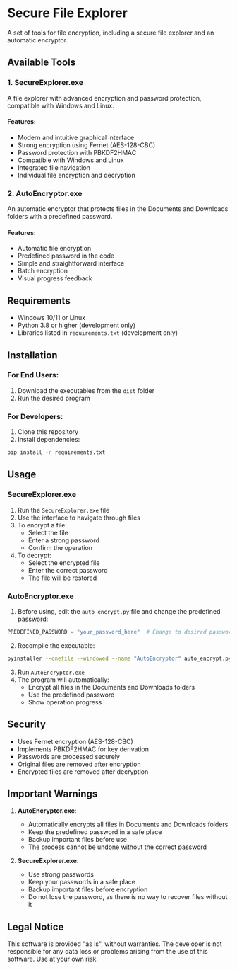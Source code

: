 # Secure File Explorer

A set of tools for file encryption, including a secure file explorer and an automatic encryptor.

## Available Tools

### 1. SecureExplorer.exe
A file explorer with advanced encryption and password protection, compatible with Windows and Linux.

#### Features:
- Modern and intuitive graphical interface
- Strong encryption using Fernet (AES-128-CBC)
- Password protection with PBKDF2HMAC
- Compatible with Windows and Linux
- Integrated file navigation
- Individual file encryption and decryption

### 2. AutoEncryptor.exe
An automatic encryptor that protects files in the Documents and Downloads folders with a predefined password.

#### Features:
- Automatic file encryption
- Predefined password in the code
- Simple and straightforward interface
- Batch encryption
- Visual progress feedback

## Requirements

- Windows 10/11 or Linux
- Python 3.8 or higher (development only)
- Libraries listed in `requirements.txt` (development only)

## Installation

### For End Users:
1. Download the executables from the `dist` folder
2. Run the desired program

### For Developers:
1. Clone this repository
2. Install dependencies:
```bash
pip install -r requirements.txt
```

## Usage

### SecureExplorer.exe
1. Run the `SecureExplorer.exe` file
2. Use the interface to navigate through files
3. To encrypt a file:
   - Select the file
   - Enter a strong password
   - Confirm the operation
4. To decrypt:
   - Select the encrypted file
   - Enter the correct password
   - The file will be restored

### AutoEncryptor.exe
1. Before using, edit the `auto_encrypt.py` file and change the predefined password:
```python
PREDEFINED_PASSWORD = "your_password_here"  # Change to desired password
```
2. Recompile the executable:
```bash
pyinstaller --onefile --windowed --name "AutoEncryptor" auto_encrypt.py
```
3. Run `AutoEncryptor.exe`
4. The program will automatically:
   - Encrypt all files in the Documents and Downloads folders
   - Use the predefined password
   - Show operation progress

## Security

- Uses Fernet encryption (AES-128-CBC)
- Implements PBKDF2HMAC for key derivation
- Passwords are processed securely
- Original files are removed after encryption
- Encrypted files are removed after decryption

## Important Warnings

1. **AutoEncryptor.exe**:
   - Automatically encrypts all files in Documents and Downloads folders
   - Keep the predefined password in a safe place
   - Backup important files before use
   - The process cannot be undone without the correct password

2. **SecureExplorer.exe**:
   - Use strong passwords
   - Keep your passwords in a safe place
   - Backup important files before encryption
   - Do not lose the password, as there is no way to recover files without it

## Legal Notice

This software is provided "as is", without warranties. The developer is not responsible for any data loss or problems arising from the use of this software. Use at your own risk. 
